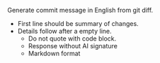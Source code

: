 Generate commit message in English from git diff.

- First line should be summary of changes.
- Details follow after a empty line.
  - Do not quote with code block.
  - Response without AI signature
  - Markdown format
